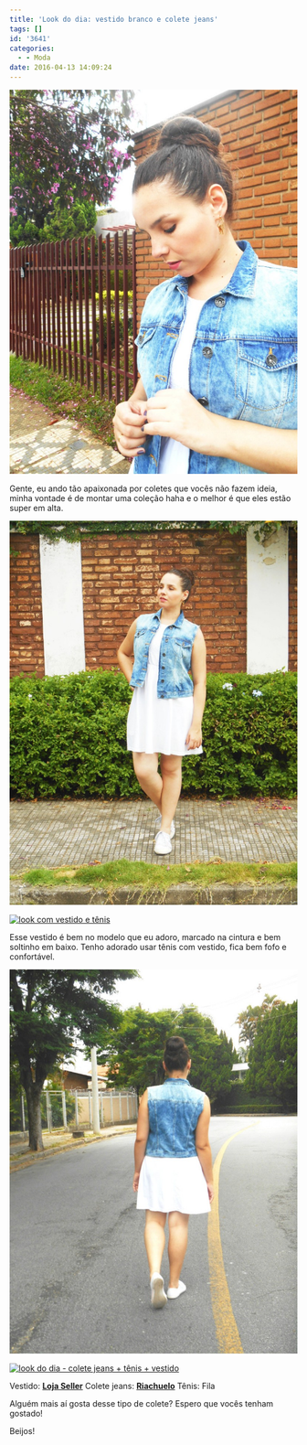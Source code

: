 ```yaml
---
title: 'Look do dia: vestido branco e colete jeans'
tags: []
id: '3641'
categories:
  - - Moda
date: 2016-04-13 14:09:24
---
```


[![look com colete jeans](/wp-content/uploads/2016/04/colete-jeans-vestido-branco-look-768x1024.jpg)](/wp-content/uploads/2016/04/colete-jeans-vestido-branco-look.jpg)

Gente, eu ando tão apaixonada por coletes que vocês não fazem ideia, minha vontade é de montar uma coleção haha e o melhor é que eles estão super em alta.

[![vestido branco com tênis e colete](/wp-content/uploads/2016/04/look-vestido-branco-e-colete-jeans-768x1024.jpg)](/wp-content/uploads/2016/04/look-vestido-branco-e-colete-jeans.jpg)

[![look com vestido e tênis](/wp-content/uploads/2016/04/colete-jeans-vestido-tênis-look-do-dia-768x1024.jpg)](/wp-content/uploads/2016/04/colete-jeans-vestido-tênis-look-do-dia.jpg)

Esse vestido é bem no modelo que eu adoro, marcado na cintura e bem soltinho em baixo. Tenho adorado usar tênis com vestido, fica bem fofo e confortável.

[![colete jeans - tênis branco - vestido - look](/wp-content/uploads/2016/04/look-do-dia-vestido-e-colete-768x1024.jpg)](/wp-content/uploads/2016/04/look-do-dia-vestido-e-colete.jpg)

[![look do dia - colete jeans + tênis + vestido ](/wp-content/uploads/2016/04/look-com-colete-jeans-e-tênis-branco-768x1024.jpg)](/wp-content/uploads/2016/04/look-com-colete-jeans-e-tênis-branco.jpg)

Vestido: **[Loja Seller](http://www.lojaseller.com.br/)** Colete jeans: **[Riachuelo](http://www.riachuelo.com.br/)** Tênis: Fila

Alguém mais aí gosta desse tipo de colete? Espero que vocês tenham gostado!

Beijos!
